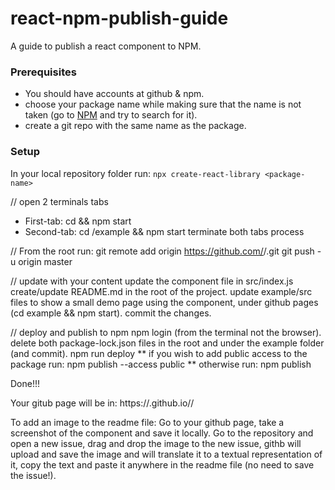# react-npm-publish-guide
A guide to publish a react component to NPM.

### Prerequisites
- You should have accounts at github & npm.
- choose your package name while making sure that the name is not taken (go to [NPM](https://www.npmjs.com/) and try to search for it).
- create a git repo with the same name as the package.

### Setup
In your local repository folder run:
`npx create-react-library <package-name>`

// open 2 terminals tabs
* First-tab: cd <package-name> && npm start
* Second-tab: cd <package-name>/example && npm start
terminate both tabs process

// From the root run:
git remote add origin https://github.com/<username>/<package-name>.git
git push -u origin master

// update with your content
update the component file in src/index.js
create/update README.md in the root of the project.
update example/src files to show a small demo page using the component, under github pages (cd example && npm start).
commit the changes.

// deploy and publish to npm
npm login (from the terminal not the browser).
delete both package-lock.json files in the root and under the example folder (and commit).
npm run deploy
** if you wish to add public access to the package run:
npm publish --access public
** otherwise run:
npm publish

Done!!!

Your gitub page will be in:
https://<username>.github.io/<package-name>/

To add an image to the readme file:
Go to your github page, take a screenshot of the component and save it locally.
Go to the repository and open a new issue, drag and drop the image to the new issue, 
githb will upload and save the image and will translate it to a textual representation of it, 
copy the text and paste it anywhere in the readme file (no need to save the issue!).
